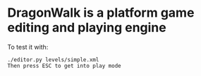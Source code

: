 DragonWalk is a platform game editing and playing engine  
=============================

To test it with:
    
    ./editor.py levels/simple.xml
    Then press ESC to get into play mode

